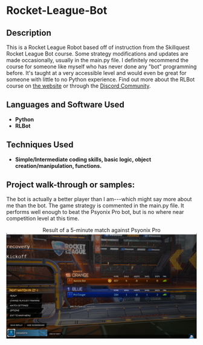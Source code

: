 # Rocket-League-Bot
 


## Description

This is a Rocket League Robot based off of instruction from the Skillquest Rocket League Bot course. Some strategy modifications and updates are made occasionally, usually in the main.py file. I definitely recommend the course for someone like myself who has never done any "bot" programming before. It's taught at a very accessible level and would even be great for someone with little to no Python experience. Find out more about the RLBot course on [the website](https://skillquest.io) or through the [Discord Community](https://discord.gg/hqkKfMpPvX).<br />


## Languages and Software Used

- **Python**
- **RLBot**

## Techniques Used 

- **Simple/Intermediate coding skills, basic logic, object creation/manipulation, functions.**  


## Project walk-through or samples:

The bot is actually a better player than I am---which might say more about me than the bot. The game strategy is commented in the main.py file. It performs well enough to beat the Psyonix Pro bot, but is no where near competition level at this time. 


<p align="center">
Result of a 5-minute match against Psyonix Pro <br/>
<img src="https://github.com/AaronShepanik/Rocket-League-Bot/blob/main/Aaron_vs_PsyonixPro_Result.png"/>
<br />
<br />
